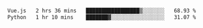 <!--START_SECTION:waka-->

```txt
Vue.js   2 hrs 36 mins   █████████████████▒░░░░░░░   68.93 %
Python   1 hr 10 mins    ███████▓░░░░░░░░░░░░░░░░░   31.07 %
```

<!--END_SECTION:waka-->
